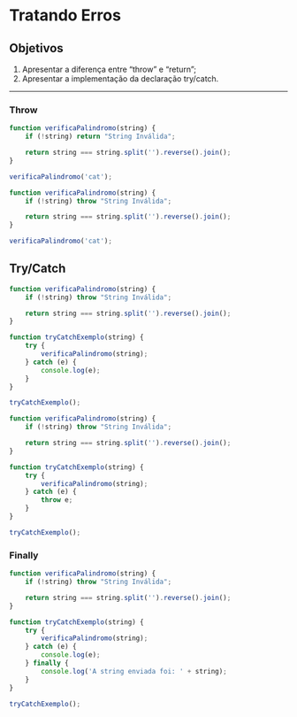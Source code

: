# Tratando Erros

## Objetivos

1. Apresentar a diferença entre “throw” e “return”;
2. Apresentar a implementação da declaração try/catch.

---

### Throw

```jsx
function verificaPalindromo(string) {
	if (!string) return "String Inválida";

	return string === string.split('').reverse().join();
}

verificaPalindromo('cat');
```

```jsx
function verificaPalindromo(string) {
	if (!string) throw "String Inválida";

	return string === string.split('').reverse().join();
}

verificaPalindromo('cat');
```

## Try/Catch

```jsx
function verificaPalindromo(string) {
	if (!string) throw "String Inválida";

	return string === string.split('').reverse().join();
}

function tryCatchExemplo(string) {
	try {
		verificaPalindromo(string);
	} catch (e) {
		console.log(e);
	}
}

tryCatchExemplo();
```

```jsx
function verificaPalindromo(string) {
	if (!string) throw "String Inválida";

	return string === string.split('').reverse().join();
}

function tryCatchExemplo(string) {
	try {
		verificaPalindromo(string);
	} catch (e) {
		throw e;
	}
}

tryCatchExemplo();
```

### Finally

```jsx
function verificaPalindromo(string) {
	if (!string) throw "String Inválida";

	return string === string.split('').reverse().join();
}

function tryCatchExemplo(string) {
	try {
		verificaPalindromo(string);
	} catch (e) {
		console.log(e);
	} finally {
		console.log('A string enviada foi: ' + string);
	}
}

tryCatchExemplo();
```